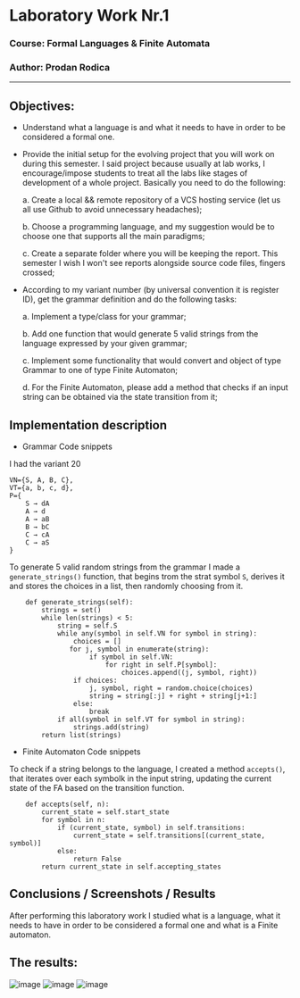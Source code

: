 # Laboratory Work Nr.1

### Course: Formal Languages & Finite Automata
### Author: Prodan Rodica

----

## Objectives:

* Understand what a language is and what it needs to have in order to be considered a formal one.

* Provide the initial setup for the evolving project that you will work on during this semester. I said project because usually at lab works, I encourage/impose students to treat all the labs like stages of development of a whole project. Basically you need to do the following:

    a. Create a local && remote repository of a VCS hosting service (let us all use Github to avoid unnecessary headaches);
    
    b. Choose a programming language, and my suggestion would be to choose one that supports all the main paradigms;
    
    c. Create a separate folder where you will be keeping the report. This semester I wish I won't see reports alongside source code files, fingers crossed;

* According to my variant number (by universal convention it is register ID), get the grammar definition and do the following tasks:

    a. Implement a type/class for your grammar;
    
    b. Add one function that would generate 5 valid strings from the language expressed by your given grammar;
    
    c. Implement some functionality that would convert and object of type Grammar to one of type Finite Automaton;
    
    d. For the Finite Automaton, please add a method that checks if an input string can be obtained via the state transition from it;


## Implementation description

* Grammar Code snippets

I had the variant 20
```
VN={S, A, B, C},
VT={a, b, c, d}, 
P={ 
    S → dA     
    A → d    
    A → aB   
    B → bC    
    C → cA
    C → aS
}
```

To generate 5 valid random strings from the grammar I made a `generate_strings()` function, that begins trom the strat symbol `S`, derives it and stores the choices in a list, then randomly choosing from it. 
```
    def generate_strings(self):
        strings = set()
        while len(strings) < 5:
            string = self.S
            while any(symbol in self.VN for symbol in string):
                choices = []
               for j, symbol in enumerate(string):
                    if symbol in self.VN:
                        for right in self.P[symbol]:
                            choices.append((j, symbol, right))
                if choices:
                    j, symbol, right = random.choice(choices)
                    string = string[:j] + right + string[j+1:]
                else:
                    break
            if all(symbol in self.VT for symbol in string):
                strings.add(string)
        return list(strings)
```
* Finite Automaton Code snippets

To check if a string belongs to the language, I created a method `accepts()`, that iterates over each symbolk in the input string, updating the current state of the FA based on the transition function.
```
    def accepts(self, n):
        current_state = self.start_state
        for symbol in n:
            if (current_state, symbol) in self.transitions:
                current_state = self.transitions[(current_state, symbol)]
            else:
                return False
        return current_state in self.accepting_states
```


## Conclusions / Screenshots / Results

After performing this laboratory work I studied what is a language, what it needs to have in order to be considered a formal one and what is a Finite automaton.
## The results:
![image](https://user-images.githubusercontent.com/113309236/219716343-0148cc73-96ca-49a6-afe1-dbd2705b4aab.png)
![image](https://user-images.githubusercontent.com/113309236/219716445-8dc9149d-7a35-4331-8d1e-4be324424177.png)
![image](https://user-images.githubusercontent.com/113309236/219716495-1621d325-08b3-4f00-8180-89fb715d5556.png)
